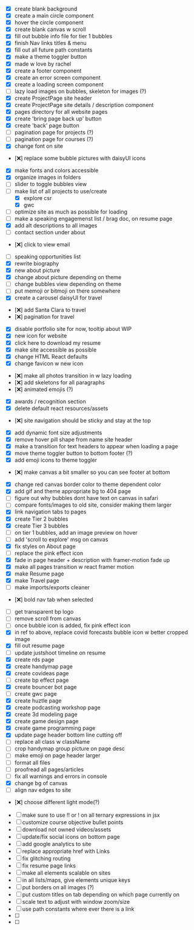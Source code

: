 * [x] create blank background
* [x] create a main circle component
* [x] hover the circle component
* [x] create blank canvas w scroll
* [x] fill out bubble info file for tier 1 bubbles
* [x] finish Nav links titles & menu
* [x] fill out all future path constants
* [x] make a theme toggler button
* [x] made w love by rachel
* [x] create a footer component
* [x] create an error screen component
* [x] create a loading screen component
* [ ] lazy load images on bubbles, skeleton for images (?)
* [x] create ProjectPage site header
* [x] create ProjectPage site details / description component
* [x] pages directory for all website pages
* [x] create 'bring page back up' button
* [x] create 'back' page button
* [ ] pagination page for projects (?)
* [ ] pagination page for courses (?)
* [x] change font on site
* [❌] replace some bubble pictures with daisyUI icons
* [x] make fonts and colors accessible
* [x] organize images in folders
* [ ] slider to toggle bubbles view
* [ ] make list of all projects to use/create
    * [x] explore csr
    * [x] gwc
* [ ] optimize site as much as possible for loading
* [ ] make a speaking engagemenst list / brag doc, on resume page
* [x] add alt descriptions to all images
* [ ] contact section under about
* [❌] click to view email
* [ ] speaking opportunities list
* [x] rewrite biography
* [x] new about picture
* [x] change about picture depending on theme
* [ ] change bubbles view depending on theme
* [ ] put memoji or bitmoji on there somewhere
* [x] create a carousel daisyUI for travel
* [❌] add Santa Clara to travel
* [❌] pagination for travel
* [x] disable portfolio site for now, tooltip about WIP
* [x] new icon for website
* [x] click here to download my resume
* [x] make site accessible as possible
* [x] change HTML React defaults
* [x] change favicon w new icon
* [❌] make all photos transition in w lazy loading
* [❌] add skeletons for all paragraphs
* [❌] animated emojis (?)
* [x] awards / recognition section
* [x] delete default react resources/assets
* [❌] site navigation should be sticky and stay at the top
* [x] add dynamic font size adjustments
* [x] remove hover pill shape from name site header
* [x] make a transition for text headers to appear when loading a page
* [x] move theme toggler button to bottom footer (?)
* [x] add emoji icons to theme toggler
* [❌] make canvas a bit smaller so you can see footer at bottom
* [x] change red canvas border color to theme dependent color
* [x] add gif and theme appropriate bg to 404 page
* [ ] figure out why bubbles dont have text on canvas in safari
* [ ] compare fonts/images to old site, consider making them larger
* [x] link navigation tabs to pages
* [x] create Tier 2 bubbles
* [x] create Tier 3 bubbles
* [ ] on tier 1 bubbles, add an image preview on hover
* [ ] add 'scroll to explore' msg on canvas 
* [x] fix styles on About page
* [ ] replace the pink effect icon
* [x] fade in page header + description with framer-motion fade up
* [x] make all pages transition w react framer motion
* [x] make Resume page
* [x] make Travel page
* [ ] make imports/exports cleaner
* [❌] bold nav tab when selected
* [ ] get transparent bp logo
* [ ] remove scroll from canvas
* [ ] once bubble icon is added, fix pink effect icon
* [x] in ref to above, replace covid forecasts bubble icon w better cropped image
* [x] fill out resume page
* [ ] update justshoot timeline on resume
* [x] create rds page
* [x] create handymap page
* [x] create covideas page
* [ ] create bp effect page
* [x] create bouncer bot page
* [ ] create gwc page
* [x] create huztle page
* [x] create podcasting workshop page
* [x] create 3d modeling page
* [x] create game design page
* [x] create game programming page
* [x] update page header bottom line cutting off
* [ ] replace all class w className
* [ ] crop handymap group picture on page desc
* [ ] make emoji on page header larger
* [ ] format all files
* [ ] proofread all pages/articles
* [ ] fix all warnings and errors in console
* [x] change bg of canvas
* [ ] align nav edges to site
* [❌] choose different light mode(?)
* [ ] make sure to use !! or ! on all ternary expressions in jsx
* [ ] customize course objective bullet points
* [ ] download not owned videos/assets
* [ ] update/fix social icons on bottom page
* [ ] add google analytics to site
* [ ] replace appropriate href with Links
* [ ] fix glitching routing
* [ ] fix resume page links
* [ ] make all elements scalable on sites
* [ ] in all lists/maps, give elements unique keys
* [ ] put borders on all images (?)
* [ ] put custom titles on tab depending on which page currently on
* [ ] scale text to adjust with window zoom/size
* [ ] use path constants where ever there is a link
* [ ]
* [ ]